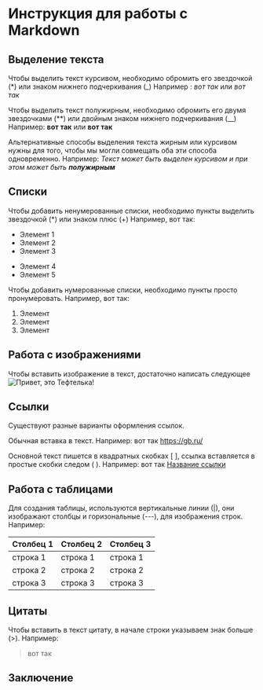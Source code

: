# Инструкция для работы с Markdown

## Выделение текста

Чтобы выделить текст курсивом, необходимо обромить его звездочкой (*) или знаком нижнего подчеркивания (_)
 Например : *вот так* или _вот так_

Чтобы выделить текст полужирным, необходимо обромить его двумя звездочками (**) или двойным знаком нижнего подчеркивания (__)
Например: **вот так** или __вот так__

Альтернативные способы выделения текста жирным или курсивом нужны для того, чтобы мы могли совмещать оба эти способа одновременно.
Например: _Текст может быть выделен курсивом и при этом может быть **полужирным**_


## Списки 

Чтобы добавить ненумерованные списки, необходимо пункты выделить звездочкой (*) или знаком плюс (+)
Например, вот так:
* Элемент 1
* Элемент 2 
* Элемент 3
+ Элемент 4
+ Элемент 5

Чтобы добавить нумерованные списки, необходимо пункты просто пронумеровать.
Например, вот так:
1. Элемент
2. Элемент
3. Элемент



## Работа с изображениями

Чтобы вставить изображение в текст, достаточно написать следующее
![Привет, это Тефтелька!](teftelka.jpg)

## Ссылки 

Существуют разные варианты оформления ссылок.

Обычная вставка в текст. Например: вот так https://gb.ru/

Основной текст пишется в квадратных скобках [ ], ссылка вставляется в простые скобки следом ( ). Например: вот так [Название ссылки](https://gb.ru/)

## Работа с таблицами

Для создания таблицы, используются вертикальные линии (|), они изображают столбцы и горизональные (---), для изображения строк. Например:

|Столбец 1|Столбец 2|Столбец 3|
|---------|---------| ---------|
|строка 1|строка 1| строка 1|
|строка 2|строка 2| строка 2|
|строка 3|строка 3| строка 3|


## Цитаты 

Чтобы вставить в текст цитату, в начале строки указываем знак больше (>). Например:
 >вот так

## Заключение 